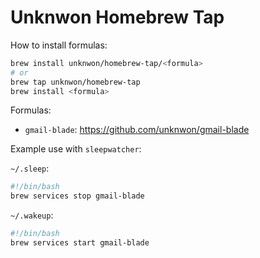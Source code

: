 # Unknwon Homebrew Tap

How to install formulas:

```zsh
brew install unknwon/homebrew-tap/<formula>
# or
brew tap unknwon/homebrew-tap
brew install <formula>
```

Formulas:
- `gmail-blade`: https://github.com/unknwon/gmail-blade

Example use with `sleepwatcher`:

`~/.sleep`:

```bash
#!/bin/bash
brew services stop gmail-blade
```

`~/.wakeup`:

```bash
#!/bin/bash
brew services start gmail-blade
```
